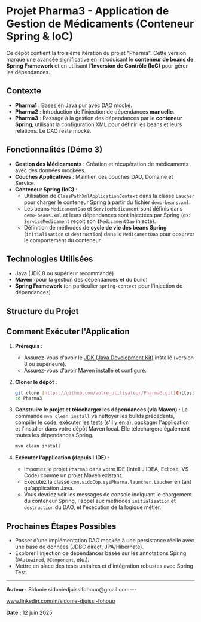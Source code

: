 # Projet Pharma3 - Application de Gestion de Médicaments (Conteneur Spring & IoC)

Ce dépôt contient la troisième itération du projet "Pharma". Cette version marque une avancée significative en introduisant le **conteneur de beans de Spring Framework** et en utilisant l'**Inversion de Contrôle (IoC)** pour gérer les dépendances.

## Contexte

- **Pharma1** : Bases en Java pur avec DAO mocké.
- **Pharma2** : Introduction de l'injection de dépendances **manuelle**.
- **Pharma3** : Passage à la gestion des dépendances par le **conteneur Spring**, utilisant la configuration XML pour définir les beans et leurs relations. Le DAO reste mocké.

## Fonctionnalités (Démo 3)

- **Gestion des Médicaments** : Création et récupération de médicaments avec des données mockées.
- **Couches Applicatives** : Maintien des couches DAO, Domaine et Service.
- **Conteneur Spring (IoC)** :
  - Utilisation de `ClassPathXmlApplicationContext` dans la classe `Laucher` pour charger le conteneur Spring à partir du fichier `demo-beans.xml`.
  - Les beans `MedicamentDao` et `ServiceMedicament` sont définis dans `demo-beans.xml` et leurs dépendances sont injectées par Spring (ex: `ServiceMedicament` reçoit son `IMedicamentDao` injecté).
  - Définition de méthodes de **cycle de vie des beans Spring** (`initialisation` et `destruction`) dans le `MedicamentDao` pour observer le comportement du conteneur.

## Technologies Utilisées

- Java (JDK 8 ou supérieur recommandé)
- **Maven** (pour la gestion des dépendances et du build)
- **Spring Framework** (en particulier `spring-context` pour l'injection de dépendances)

## Structure du Projet

## Comment Exécuter l'Application

1.  **Prérequis :**

    - Assurez-vous d'avoir le [JDK (Java Development Kit)](https://www.oracle.com/java/technologies/downloads/) installé (version 8 ou supérieure).
    - Assurez-vous d'avoir [Maven](https://maven.apache.org/download.cgi) installé et configuré.

2.  **Cloner le dépôt :**

    ```bash
    git clone [https://github.com/votre_utilisateur/Pharma3.git](https://github.com/votre_utilisateur/Pharma3.git)
    cd Pharma3
    ```

3.  **Construire le projet et télécharger les dépendances (via Maven) :**
    La commande `mvn clean install` va nettoyer les builds précédents, compiler le code, exécuter les tests (s'il y en a), packager l'application et l'installer dans votre dépôt Maven local. Elle téléchargera également toutes les dépendances Spring.

    ```bash
    mvn clean install
    ```

4.  **Exécuter l'application (depuis l'IDE) :**
    - Importez le projet `Pharma3` dans votre IDE (IntelliJ IDEA, Eclipse, VS Code) comme un projet Maven existant.
    - Exécutez la classe `com.sidoCop.sysPharma.launcher.Laucher` en tant qu'application Java.
    - Vous devriez voir les messages de console indiquant le chargement du conteneur Spring, l'appel aux méthodes `initialisation` et `destruction` du DAO, et l'exécution de la logique métier.

## Prochaines Étapes Possibles

- Passer d'une implémentation DAO mockée à une persistance réelle avec une base de données (JDBC direct, JPA/Hibernate).
- Explorer l'injection de dépendances basée sur les annotations Spring (`@Autowired`, `@Component`, etc.).
- Mettre en place des tests unitaires et d'intégration robustes avec Spring Test.

---

**Auteur :** Sidonie sidoniedjuissifohouo@gmail.com---

www.linkedin.com/in/sidonie-djuissi-fohouo

**Date :** 12 juin 2025
